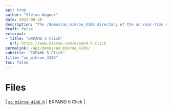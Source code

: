 ```yaml
---
api: true
author: "Stefan Wagner"
date: 2022-08-30
description: "The /demos/ao_mikroe_4186 directory of the ao real-time operating system."
draft: false
external:
- title: "EXPAND 5 Click"
  url: https://www.mikroe.com/expand-5-click
permalink: /api/demos/ao_mikroe_4186/ 
subtitle: "EXPAND 5 Click"
title: "ao_mikroe_4186"
toc: false
---
```


# Files

| [`ao_mikroe_4186.h`](ao_mikroe_4186.h.md) | EXPAND 5 Click |
